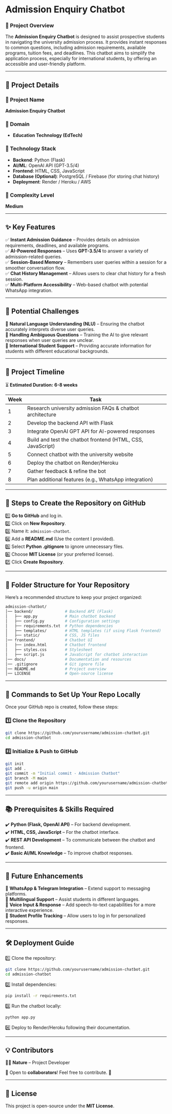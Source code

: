 # **Admission Enquiry Chatbot**  
### **📌 Project Overview**  
The **Admission Enquiry Chatbot** is designed to assist prospective students in navigating the university admission process. It provides instant responses to common questions, including admission requirements, available programs, tuition fees, and deadlines. This chatbot aims to simplify the application process, especially for international students, by offering an accessible and user-friendly platform.  

---

## **📂 Project Details**  

### **📌 Project Name**  
**Admission Enquiry Chatbot**  

### **📌 Domain**  
- **Education Technology (EdTech)**  

### **📌 Technology Stack**  
- **Backend**: Python (Flask)  
- **AI/ML**: OpenAI API (GPT-3.5/4)  
- **Frontend**: HTML, CSS, JavaScript  
- **Database (Optional)**: PostgreSQL / Firebase (for storing chat history)  
- **Deployment**: Render / Heroku / AWS  

### **📌 Complexity Level**  
**Medium**  

---

## **✨ Key Features**  
✅ **Instant Admission Guidance** – Provides details on admission requirements, deadlines, and available programs.  
✅ **AI-Powered Responses** – Uses **GPT-3.5/4** to answer a variety of admission-related queries.  
✅ **Session-Based Memory** – Remembers user queries within a session for a smoother conversation flow.  
✅ **Chat History Management** – Allows users to clear chat history for a fresh session.  
✅ **Multi-Platform Accessibility** – Web-based chatbot with potential WhatsApp integration.  

---

## **🚀 Potential Challenges**  
🔹 **Natural Language Understanding (NLU)** – Ensuring the chatbot accurately interprets diverse user queries.  
🔹 **Handling Ambiguous Questions** – Training the AI to give relevant responses when user queries are unclear.  
🔹 **International Student Support** – Providing accurate information for students with different educational backgrounds.  

---

## **📅 Project Timeline**  
⏳ **Estimated Duration:** **6-8 weeks**  

| **Week** | **Task** |
|----------|---------|
| 1 | Research university admission FAQs & chatbot architecture |
| 2 | Develop the backend API with Flask |
| 3 | Integrate OpenAI GPT API for AI-powered responses |
| 4 | Build and test the chatbot frontend (HTML, CSS, JavaScript) |
| 5 | Connect chatbot with the university website |
| 6 | Deploy the chatbot on Render/Heroku |
| 7 | Gather feedback & refine the bot |
| 8 | Plan additional features (e.g., WhatsApp integration) |

---

## **📌 Steps to Create the Repository on GitHub**  
1️⃣ **Go to GitHub** and log in.  
2️⃣ Click on **New Repository**.  
3️⃣ Name it: `admission-chatbot`.  
4️⃣ Add a **README.md** (Use the content I provided).  
5️⃣ Select **Python .gitignore** to ignore unnecessary files.  
6️⃣ Choose **MIT License** (or your preferred license).  
7️⃣ Click **Create Repository**.  

---

## **📂 Folder Structure for Your Repository**  
Here’s a recommended structure to keep your project organized:  

```bash
admission-chatbot/
│── backend/              # Backend API (Flask)
│   ├── app.py            # Main chatbot backend
│   ├── config.py         # Configuration settings
│   ├── requirements.txt  # Python dependencies
│   ├── templates/        # HTML templates (if using Flask frontend)
│   ├── static/           # CSS, JS files
│── frontend/             # Chatbot UI
│   ├── index.html        # Chatbot frontend
│   ├── styles.css        # Stylesheet
│   ├── script.js         # JavaScript for chatbot interaction
│── docs/                 # Documentation and resources
│── .gitignore            # Git ignore file
│── README.md             # Project overview
│── LICENSE               # Open-source license
```

---

## **📜 Commands to Set Up Your Repo Locally**  
Once your GitHub repo is created, follow these steps:  

### **1️⃣ Clone the Repository**  
```bash
git clone https://github.com/yourusername/admission-chatbot.git
cd admission-chatbot
```

### **2️⃣ Initialize & Push to GitHub**  
```bash
git init
git add .
git commit -m "Initial commit - Admission Chatbot"
git branch -M main
git remote add origin https://github.com/yourusername/admission-chatbot.git
git push -u origin main
```

---

## **📚 Prerequisites & Skills Required**  
✔️ **Python (Flask, OpenAI API)** – For backend development.  
✔️ **HTML, CSS, JavaScript** – For the chatbot interface.  
✔️ **REST API Development** – To communicate between the chatbot and frontend.  
✔️ **Basic AI/ML Knowledge** – To improve chatbot responses.  

---

## **🔗 Future Enhancements**  
📌 **WhatsApp & Telegram Integration** – Extend support to messaging platforms.  
📌 **Multilingual Support** – Assist students in different languages.  
📌 **Voice Input & Response** – Add speech-to-text capabilities for a more interactive experience.  
📌 **Student Profile Tracking** – Allow users to log in for personalized responses.  

---

## **🛠 Deployment Guide**  
1️⃣ Clone the repository:  
```bash
git clone https://github.com/yourusername/admission-chatbot.git
cd admission-chatbot
```
2️⃣ Install dependencies:  
```bash
pip install -r requirements.txt
```
3️⃣ Run the chatbot locally:  
```bash
python app.py
```
4️⃣ Deploy to Render/Heroku following their documentation.  

---

## **💡 Contributors**  
👨‍💻 **Nature** – Project Developer  

📢 Open to **collaborators**! Feel free to contribute. 🎉  

---

## **📜 License**  
This project is open-source under the **MIT License**.

